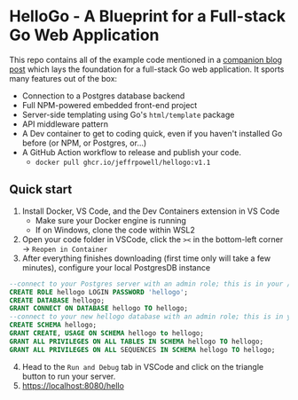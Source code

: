 # HelloGo - A Blueprint for a Full-stack Go Web Application

This repo contains all of the example code mentioned in a [companion blog post](https://medium.com/@jeffpowell.dev/blueprint-for-a-full-stack-go-web-application-9633d25b9e2e) which lays the foundation for a full-stack Go web application. It sports many features out of the box:

* Connection to a Postgres database backend
* Full NPM-powered embedded front-end project
* Server-side templating using Go's `html/template` package
* API middleware pattern
* A Dev container to get to coding quick, even if you haven't installed Go before (or NPM, or Postgres, or...)
* A GitHub Action workflow to release and publish your code. 
    * `docker pull ghcr.io/jeffrpowell/hellogo:v1.1`

## Quick start
1. Install Docker, VS Code, and the Dev Containers extension in VS Code
    * Make sure your Docker engine is running
    * If on Windows, clone the code within WSL2
2. Open your code folder in VSCode, click the `><` in the bottom-left corner -> `Reopen in Container`
3. After everything finishes downloading (first time only will take a few minutes), configure your local PostgresDB instance
```sql
--connect to your Postgres server with an admin role; this is in your /.devcontainer/.env file
CREATE ROLE hellogo LOGIN PASSWORD 'hellogo';
CREATE DATABASE hellogo;
GRANT CONNECT ON DATABASE hellogo TO hellogo;
--connect to your new hellogo database with an admin role; this is in your /.devcontainer/.env file
CREATE SCHEMA hellogo;
GRANT CREATE, USAGE ON SCHEMA hellogo to hellogo;
GRANT ALL PRIVILEGES ON ALL TABLES IN SCHEMA hellogo TO hellogo;
GRANT ALL PRIVILEGES ON ALL SEQUENCES IN SCHEMA hellogo TO hellogo;
```
4. Head to the `Run and Debug` tab in VSCode and click on the triangle button to run your server.
5. [https://localhost:8080/hello](https://localhost:8080/hello)